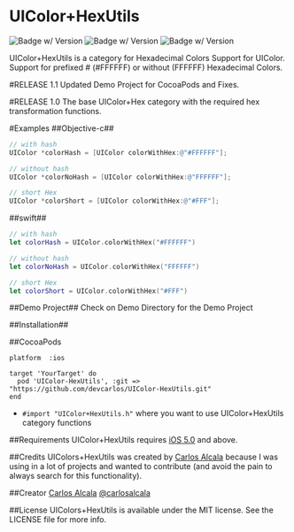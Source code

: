 UIColor+HexUtils
=========================
![Badge w/ Version](https://cocoapod-badges.herokuapp.com/v/UIColor-HexUtils/badge.png)
![Badge w/ Version](https://api.travis-ci.org/devcarlos/UIColor-HexUtils.svg)
![Badge w/ Version](https://cocoapod-badges.herokuapp.com/p/UIColor-HexUtils/badge.png)

UIColor+HexUtils is a category for Hexadecimal Colors Support for UIColor. Support for prefixed # (#FFFFFF) or without (FFFFFF) Hexadecimal Colors.

#RELEASE 1.1
Updated Demo Project for CocoaPods and Fixes.

#RELEASE 1.0
The base UIColor+Hex category with the required hex transformation functions.


#Examples
##Objective-c##
``` objective-c
// with hash
UIColor *colorHash = [UIColor colorWithHex:@"#FFFFFF"];

// without hash
UIColor *colorNoHash = [UIColor colorWithHex:@"FFFFFF"];

// short Hex
UIColor *colorShort = [UIColor colorWithHex:@"#FFF"];
```
##swift##
``` swift
// with hash
let colorHash = UIColor.colorWithHex("#FFFFFF")

// without hash
let colorNoHash = UIColor.colorWithHex("FFFFFF")

// short Hex
let colorShort = UIColor.colorWithHex("#FFF")
```

##Demo Project##
Check on Demo Directory for the Demo Project

##Installation##

##CocoaPods

```
platform  :ios

target 'YourTarget' do
  pod 'UIColor-HexUtils', :git => "https://github.com/devcarlos/UIColor-HexUtils.git"
end

```
* `#import "UIColor+HexUtils.h"` where you want to use UIColor+HexUtils category functions

##Requirements
UIColor+HexUtils requires [iOS 5.0](http://developer.apple.com/library/ios/#releasenotes/General/WhatsNewIniPhoneOS/Articles/iPhoneOS4.html) and above.

##Credits
UIColors+HexUtils was created by [Carlos Alcala](https://github.com/devcarlos) because I was using in a lot of projects and wanted to contribute (and avoid the pain to always search for this functionality).


##Creator
[Carlos Alcala](https://github.com/devcarlos) [@carlosalcala](https://twitter.com/carlosalcala)

##License
UIColors+HexUtils is available under the MIT license. See the LICENSE file for more info.
